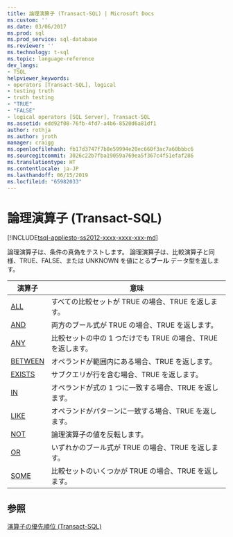 ```yaml
---
title: 論理演算子 (Transact-SQL) | Microsoft Docs
ms.custom: ''
ms.date: 03/06/2017
ms.prod: sql
ms.prod_service: sql-database
ms.reviewer: ''
ms.technology: t-sql
ms.topic: language-reference
dev_langs:
- TSQL
helpviewer_keywords:
- operators [Transact-SQL], logical
- testing truth
- truth testing
- "TRUE"
- "FALSE"
- logical operators [SQL Server], Transact-SQL
ms.assetid: edd92f08-76fb-4fd7-a4b6-8520d6a81df1
author: rothja
ms.author: jroth
manager: craigg
ms.openlocfilehash: fb17d3747f7b8e59994e20ec660f3ac7a60bbbc6
ms.sourcegitcommit: 3026c22b7fba19059a769ea5f367c4f51efaf286
ms.translationtype: HT
ms.contentlocale: ja-JP
ms.lasthandoff: 06/15/2019
ms.locfileid: "65982033"
---
```

# <a name="logical-operators-transact-sql"></a>論理演算子 (Transact-SQL)
[!INCLUDE[tsql-appliesto-ss2012-xxxx-xxxx-xxx-md](../../includes/tsql-appliesto-ss2012-xxxx-xxxx-xxx-md.md)]

  論理演算子は、条件の真偽をテストします。 論理演算子は、比較演算子と同様、TRUE、FALSE、または UNKNOWN を値にとる**ブール** データ型を返します。  
  
|演算子|意味|  
|--------------|-------------|  
|[ALL](../../t-sql/language-elements/all-transact-sql.md)|すべての比較セットが TRUE の場合、TRUE を返します。|  
|[AND](../../t-sql/language-elements/and-transact-sql.md)|両方のブール式が TRUE の場合、TRUE を返します。|  
|[ANY](../../t-sql/language-elements/any-transact-sql.md)|比較セットの中の 1 つだけでも TRUE の場合、TRUE を返します。|  
|[BETWEEN](../../t-sql/language-elements/between-transact-sql.md)|オペランドが範囲内にある場合、TRUE を返します。|  
|[EXISTS](../../t-sql/language-elements/exists-transact-sql.md)|サブクエリが行を含む場合、TRUE を返します。|  
|[IN](../../t-sql/language-elements/in-transact-sql.md)|オペランドが式の 1 つに一致する場合、TRUE を返します。|  
|[LIKE](../../t-sql/language-elements/like-transact-sql.md)|オペランドがパターンに一致する場合、TRUE を返します。|  
|[NOT](../../t-sql/language-elements/not-transact-sql.md)|論理演算子の値を反転します。|  
|[OR](../../t-sql/language-elements/or-transact-sql.md)|いずれかのブール式が TRUE の場合、TRUE を返します。|  
|[SOME](../../t-sql/language-elements/some-any-transact-sql.md)|比較セットのいくつかが TRUE の場合、TRUE を返します。|  
  
## <a name="see-also"></a>参照  
 [演算子の優先順位 &#40;Transact-SQL&#41;](../../t-sql/language-elements/operator-precedence-transact-sql.md)  
  
  
